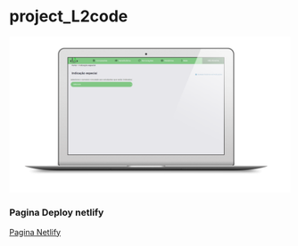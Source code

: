 # project_L2code

![](web/assets/L2Code.png)

### Pagina Deploy netlify
[Pagina Netlify](https://goofy-cori-639871.netlify.app/)